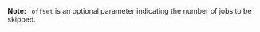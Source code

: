 <aside class="notice">
  <strong>Note:</strong> <code>:offset</code> is an optional parameter indicating the number of jobs to be skipped.
</aside>
